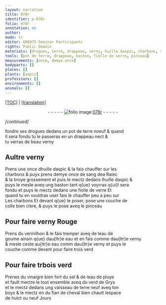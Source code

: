 ```yaml
---
layout: narrative
title: 078r
identifier: p-078r
folio: 078r
annotation: no
author:
mode: tc
editor: GR8975 Seminar Participants
rights: Public Domain
materials: [drogues, terre, drappeau, verny, huille daspic, charbons, sang dea Raiec, verre, colle bien clere, erny Rouge, vermilhon, eau de goume, eau, vinaigre, sel, eau de pluye, verd de Grys, boys, fian de cheval]
tools: [pot de terre, drappeau, baston, fiolle de verre, pinceau]
measurements: [once, demye once]
bodyparts: []
places: []
plants: [aspic]
professions: []
environments: []
animals: []
---
```


<p><a href="{{ site.baseurl }}/diplomatic/">[TOC]</a> | <a href="{{ site.baseurl }}/texts/p-078r_tl/" target="_blank">[translation]</a></p><div class="folio" align="center">- - - - - <a href="http://gallica.bnf.fr/ark:/12148/btv1b10500001g/f161.item" target="_blank"><img src="https://cu-mkp.github.io/2017-workshop-edition/assets/photo-icon.png" alt="folio image: " style="display:inline-block; margin-bottom:-3px;"/>078r</a> - - - - - </div>  
 
*[continued]*
  
fondre ses <span class="m">drogues</span> dedans un <span class="tl">pot de <span class="m">terre</span></span> noeuf & quand<br/> Il sera fondu tu le passeras en un <span class="tl"><span class="m">drappeau</span></span> nect &<br/> tu verras de beau <span class="m">verny</span>
 
 
  

## Aultre <span class="m">verny</span>

 
Prens une <span class="ms">once</span> d<span class="m">huille d<span class="pa">aspic</span></span> & la fais chauffer sur les<br/> <span class="m">charbons</span> & puys prens <span class="ms">demye once</span> de <span class="m">sang d<span class="del">e</span><span class="add">a</span> Ra<span class="del">ie</span><span class="add">c</span></span><br/> & la broye grossement et puis le mectz dedans l<span class="m">huille d<span class="pa">aspic</span></span> &<br/> puys le mesle aveq ung <span class="tl">baston</span> tant q{ue} voyrras q{ui}l sera<br/> fondu et puys le mectz dedans une <span class="tl">fiolle de <span class="m">verre</span></span> Et<br/> quand tu en vouldras user fais le chauffer peu a peu sur<br/> Les <span class="m">charbons</span> Et devant q{ue} le poser, pose une couche de<br/> <span class="m">colle bien clere</span>, & puys le pose aveq le <span class="tl">pinceau</span>
 
 
  

## Pour faire v<span class="m">erny Rouge</span>

 
Prens du <span class="m">vermilhon</span> & le fais tremper aveq de l<span class="m">eau de<br/> goume</span> ainsin q{ue} dau{ltr}e <span class="m">eau</span> et en fais comme dau{ltr}e <span class="m">verny</span><br/> & mesle ceste au{ltr}e <span class="m">eau</span> comm dau{ltr}e <span class="m">verny</span> et puys le<br/> couche comme devant <span class="del">pour faire trois verd</span>
 
 
  

## Pour faire <span class="del">tr</span><span class="add">b</span>ois verd

 
Prenes du <span class="m">vinaigre</span> bien fort du <span class="m">sel</span> & de l<span class="m">eau de pluye</span><br/> et fault mectre le tout ensemble aveq du <span class="m">verd de Grys</span><br/> et le mectz dedans ung vaisseau de terre neuf aveq ton<br/> <span class="m">boys</span> & le mectz en du <span class="m">fian de cheval</span> bien chault lespace<br/> de huict ou neuf Jours
 
